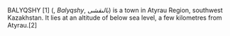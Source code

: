 BALYQSHY [1] (, _Balyqshy_, _بالىقشى_) is a town in Atyrau Region, southwest Kazakhstan. It lies at an altitude of below sea level, a few kilometres from Atyrau.[2]
